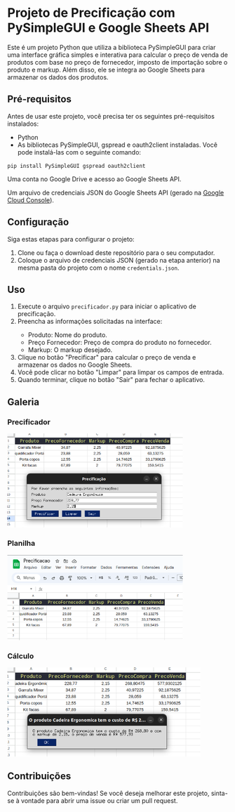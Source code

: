 <!DOCTYPE html>
<html>

<body>
  <h1>Projeto de Precificação com PySimpleGUI e Google Sheets API</h1>
  <p>Este é um projeto Python que utiliza a biblioteca PySimpleGUI para criar uma interface gráfica simples e interativa para calcular o preço de venda de produtos com base no preço de fornecedor, imposto de importação sobre o produto e markup. Além disso, ele se integra ao Google Sheets para armazenar os dados dos produtos.</p>

  <h2>Pré-requisitos</h2>
  <p>Antes de usar este projeto, você precisa ter os seguintes pré-requisitos instalados:</p>
  <ul>
    <li>Python</li>
    <li>As bibliotecas PySimpleGUI, gspread e oauth2client instaladas. Você pode instalá-las com o seguinte comando:</li>
  </ul>

  <pre><code>pip install PySimpleGUI gspread oauth2client</code></pre>

  <p>Uma conta no Google Drive e acesso ao Google Sheets API.</p>
  <p>Um arquivo de credenciais JSON do Google Sheets API (gerado na <a href="https://console.cloud.google.com/" target="_blank">Google Cloud Console</a>).</p>

  <h2>Configuração</h2>
  <p>Siga estas etapas para configurar o projeto:</p>
  <ol>
    <li>Clone ou faça o download deste repositório para o seu computador.</li>
    <li>Coloque o arquivo de credenciais JSON (gerado na etapa anterior) na mesma pasta do projeto com o nome <code>credentials.json</code>.</li>
  </ol>

  <h2>Uso</h2>
  <ol>
    <li>Execute o arquivo <code>precificador.py</code> para iniciar o aplicativo de precificação.</li>
    <li>Preencha as informações solicitadas na interface:</li>
    <ul>
      <li>Produto: Nome do produto.</li>
      <li>Preço Fornecedor: Preço de compra do produto no fornecedor.</li>
      <li>Markup: O markup desejado.</li>
    </ul>
    <li>Clique no botão "Precificar" para calcular o preço de venda e armazenar os dados no Google Sheets.</li>
    <li>Você pode clicar no botão "Limpar" para limpar os campos de entrada.</li>
    <li>Quando terminar, clique no botão "Sair" para fechar o aplicativo.</li>
  </ol>

  <h2>Galeria</h2>
  <h3 ><strong>Precificador</strong></h3>
  <img src="/img/Programa.png" width="400">
  <h3><strong>Planilha</strong> </h3>
  <img src="/img/planilha.png" width="400">
  <h3><strong>Cálculo</strong> </h3>
  <img src=".//img/cadastro.png" width="440">
 


  <h2>Contribuições</h2>
  <p>Contribuições são bem-vindas! Se você deseja melhorar este projeto, sinta-se à vontade para abrir uma issue ou criar um pull request.</p>
</body>

</html>
